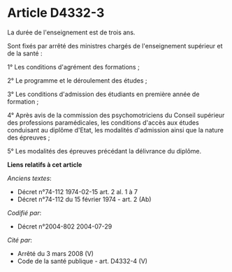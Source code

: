# Article D4332-3

La durée de l'enseignement est de trois ans.

Sont fixés par arrêté des ministres chargés de l'enseignement supérieur et de la santé :

1° Les conditions d'agrément des formations ;

2° Le programme et le déroulement des études ;

3° Les conditions d'admission des étudiants en première année de formation ;

4° Après avis de la commission des psychomotriciens du Conseil supérieur des professions paramédicales, les conditions
d'accès aux études conduisant au diplôme d'Etat, les modalités d'admission ainsi que la nature des épreuves ;

5° Les modalités des épreuves précédant la délivrance du diplôme.

**Liens relatifs à cet article**

_Anciens textes_:

  - Décret n°74-112 1974-02-15 art. 2 al. 1 à 7
  - Décret n°74-112 du 15 février 1974 - art. 2 (Ab)

_Codifié par_:

  - Décret n°2004-802 2004-07-29

_Cité par_:

  - Arrêté du 3 mars 2008 (V)
  - Code de la santé publique - art. D4332-4 (V)
